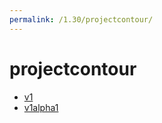 ```yaml
---
permalink: /1.30/projectcontour/
---
```


# projectcontour



* [v1](v1/index.md)
* [v1alpha1](v1alpha1/index.md)